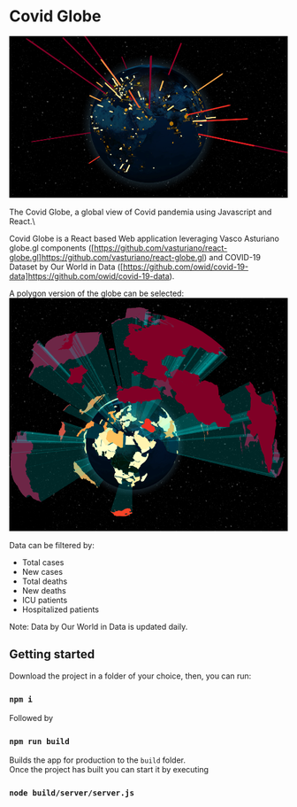 # Covid Globe

![Covid Globe](/project-images/covid-globe-flat.png)

The Covid Globe, a global view of Covid pandemia using Javascript and React.\

Covid Globe is a React based Web application leveraging Vasco Asturiano globe.gl components ([https://github.com/vasturiano/react-globe.gl]https://github.com/vasturiano/react-globe.gl) and COVID-19 Dataset by Our World in Data ([https://github.com/owid/covid-19-data]https://github.com/owid/covid-19-data).

A polygon version of the globe can be selected:
![Polygons](/project-images/polygons.png)

Data can be filtered by:

* Total cases
* New cases
* Total deaths
* New deaths
* ICU patients
* Hospitalized patients

Note: Data by Our World in Data is updated daily.


## Getting started

Download the project in a folder of your choice, then, you can run:

### `npm i`

Followed by 

### `npm run build`

Builds the app for production to the `build` folder.\
Once the project has built you can start it by executing

### `node build/server/server.js`
